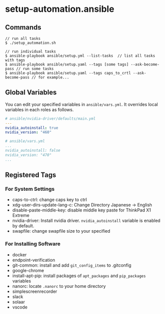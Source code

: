 # setup-automation.ansible

## Commands
```
// run all tasks
$ ./setup_automation.sh

// run individual tasks
$ ansible-playbook ansible/setup.yml --list-tasks  // list all tasks with tags
$ ansible-playbook ansible/setup.yaml --tags [some tags] --ask-become-pass // run some tasks
$ ansible-playbook ansible/setup.yaml --tags caps_to_crtl --ask-become-pass // for example...
```

## Global Variables
You can edit your specified variables in `ansible/vars.yml`.
It overrides local variables in each roles as follows.

``` yaml
# ansible/nvidia-driver/defaults/main.yml
---
nvidia_autoinstall: true
nvidia_version: "460"
```

``` yaml
# ansible/vars.yml
...
nvidia_autoinstall: false
nvidia_version: "470"
...
```

## Registered Tags

### For System Settings

- caps-to-ctrl: change caps key to ctrl
- xdg-user-dirs-update-lang-c: Change Directory Japanese -> English
- disable-paste-middle-key: disable middle key paste for ThinkPad X1 Extreme
- nvidia-driver: Install nvidia driver. `nvidia_autoinstall` variable is enabled by default.
- swapfile: change swapfile size to your specified

### For Installing Software

- docker
- endpoint-verification
- git-common: install and add `git_config_items` to .gitconfig
- google-chrome
- install-apt-pip: install packages of `apt_packages` and `pip_packages` variables
- nanorc: locate `.nanorc` to your home directory
- simplescreenrecorder
- slack
- solaar
- vscode

